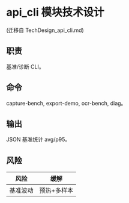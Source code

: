# api_cli 模块技术设计
(迁移自 TechDesign_api_cli.md)

## 职责
基准/诊断 CLI。

## 命令
capture-bench, export-demo, ocr-bench, diag。

## 输出
JSON 基准统计 avg/p95。

## 风险
| 风险 | 缓解 |
|------|------|
| 基准波动 | 预热+多样本 |
